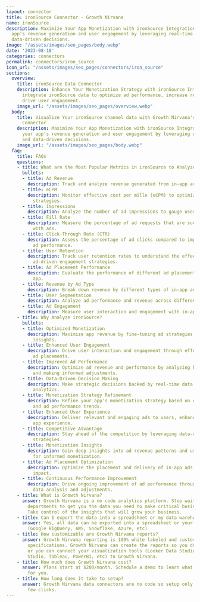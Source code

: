 ```yaml
---
layout: connector
title: ironSource Connector - Growth Nirvana
name: ironSource
description: Maximize Your App Monetization with ironSource Integration. Empower your
  app's revenue generation and user engagement by leveraging real-time insights and
  data-driven decisions.
image: "/assets/images/seo_pages/body.webp"
date: '2023-08-18'
categories: connectors
permalink: connectors/iron_source
icon_url: "/assets/images/seo_pages/connectors/iron_source"
sections:
  overview:
    title: ironSource Data Connector
    description: Enhance Your Monetization Strategy with ironSource Integration. Seamlessly
      integrate ironSource data to optimize ad performance, increase revenue, and
      drive user engagement.
    image_url: "/assets/images/seo_pages/overview.webp"
  body:
    title: Visualize Your ironSource channel data with Growth Nirvana's ironSource
      Connector
    description: Maximize Your App Monetization with ironSource Integration. Empower
      your app's revenue generation and user engagement by leveraging real-time insights
      and data-driven decisions.
    image_url: "/assets/images/seo_pages/body.webp"
  faq:
    title: FAQs
    questions:
    - title: What are the Most Popular Metrics in ironSource to Analyze?
      bullets:
      - title: Ad Revenue
        description: Track and analyze revenue generated from in-app advertisements.
      - title: eCPM
        description: Monitor effective cost per mille (eCPM) to optimize ad monetization
          strategies.
      - title: Impressions
        description: Analyze the number of ad impressions to gauge user engagement.
      - title: Fill Rate
        description: Measure the percentage of ad requests that are successfully filled
          with ads.
      - title: Click-Through Rate (CTR)
        description: Assess the percentage of ad clicks compared to impressions for
          ad performance.
      - title: User Retention
        description: Track user retention rates to understand the effectiveness of
          ad-driven engagement strategies.
      - title: Ad Placement Performance
        description: Evaluate the performance of different ad placements within your
          app.
      - title: Revenue by Ad Type
        description: Break down revenue by different types of in-app advertisements.
      - title: User Segmentation
        description: Analyze ad performance and revenue across different user segments.
      - title: Ad Engagement
        description: Measure user interaction and engagement with in-app advertisements.
    - title: Why Analyze ironSource?
      bullets:
      - title: Optimized Monetization
        description: Maximize app revenue by fine-tuning ad strategies based on data-driven
          insights.
      - title: Enhanced User Engagement
        description: Drive user interaction and engagement through effective in-app
          ad placements.
      - title: Improved Ad Performance
        description: Optimize ad revenue and performance by analyzing key metrics
          and making informed adjustments.
      - title: Data-Driven Decision Making
        description: Make strategic decisions backed by real-time data and performance
          analytics.
      - title: Monetization Strategy Refinement
        description: Refine your app's monetization strategy based on continuous insights
          and ad performance trends.
      - title: Enhanced User Experience
        description: Deliver relevant and engaging ads to users, enhancing their overall
          app experience.
      - title: Competitive Advantage
        description: Stay ahead of the competition by leveraging data-driven ad monetization
          strategies.
      - title: Monetization Insights
        description: Gain deep insights into ad revenue patterns and user behavior
          for informed monetization.
      - title: Ad Placement Optimization
        description: Optimize the placement and delivery of in-app ads for maximum
          impact.
      - title: Continuous Performance Improvement
        description: Drive ongoing improvement of ad performance through iterative
          data analysis and adjustments.
    - title: What is Growth Nirvana?
      answer: Growth Nirvana is a no code analytics platform. Stop waiting for other
        departments to get you the data you need to make critical business decisions.
        Take control of the insights that will grow your business.
    - title: Can I export the data into a spreadsheet or my data warehouse?
      answer: Yes, all data can be exported into a spreadsheet or your data warehouse
        (Google BigQuery, AWS, Snowflake, Azure, etc)
    - title: How customizable are Growth Nirvana reports?
      answer: Growth Nirvana reporting is 100% white labeled and customized to your
        specifications. Growth Nirvana can create the reports so you don’t have to
        or you can connect your visualization tools (Looker Data Studio/Google Data
        Studio, Tableau, PowerBI, etc) to Growth Nirvana.
    - title: How much does Growth Nirvana cost?
      answer: Plans start at $200/month. Schedule a demo to learn what plan is best
        for you.
    - title: How long does it take to setup?
      answer: Growth Nirvana data connectors are no code so setup only requires a
        few clicks.
---
```


